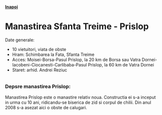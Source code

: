 <h4 class="right"><a href="/maramures">Inapoi</a></h4>

# Manastirea Sfanta Treime - Prislop

Date generale:

* 10 vietuitori, viata de obste
* Hram: Schimbarea la Fata, Sfanta Treime
* Acces: Moisei-Borsa-Pasul Prislop, la 20 km de Borsa sau Vatra Dornei-Iacobeni-Ciocanesti-Carlibaba-Pasul Prislop, la 60 km de Vatra Dornei
* Staret: arhid. Andrei Reziuc

<figure class="center"><img src="/images/sftrpr.jpg" alt=""></figure>
 
### Depsre manastirea Prislop:

Manastirea Prislop este o manastire relativ noua. Constructia ei s-a inceput in urma cu 10 ani, ridicandu-se biserica de zid si corpul de chilii. Din anul 2008 s-a asezat aici o obste de calugari.
